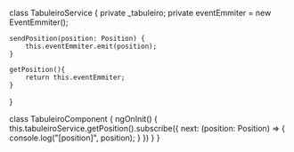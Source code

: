 class TabuleiroService {
    private _tabuleiro;
    private eventEmmiter = new EventEmmiter<Position>();

    sendPosition(position: Position) {
        this.eventEmmiter.emit(position);
    }

    getPosition(){
        return this.eventEmmiter;
    }
}


class TabuleiroComponent {
    ngOnInit() {
        this.tabuleiroService.getPosition().subscribe({
            next: (position: Position) => {
                console.log("[position]", position);
            }
        })
    }
}